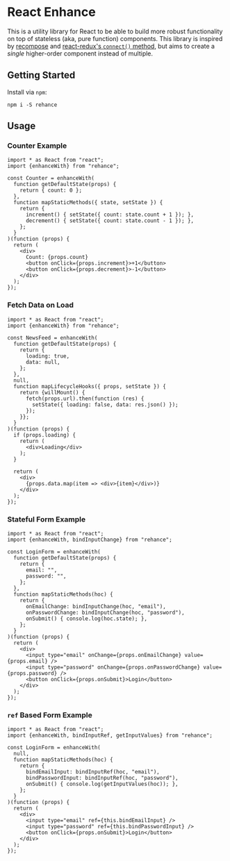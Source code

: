# React Enhance

This is a utility library for React to be able to build more robust functionality on top of stateless (aka, pure function) components.  This library is inspired by [recompose](https://npmjs.com/package/recompose) and [react-redux's `connect()` method](https://npmjs.com/package/react-redux), but aims to create a _single_ higher-order component instead of multiple.

## Getting Started

Install via `npm`:

```
npm i -S rehance
```

## Usage

### Counter Example

```tsx
import * as React from "react";
import {enhanceWith} from "rehance";

const Counter = enhanceWith(
  function getDefaultState(props) {
    return { count: 0 };
  },
  function mapStaticMethods({ state, setState }) {
    return {
      increment() { setState({ count: state.count + 1 }); },
      decrement() { setState({ count: state.count - 1 }); },
    };
  }
)(function (props) {
  return (
    <div>
      Count: {props.count}
      <button onClick={props.increment}>+1</button>
      <button onClick={props.decrement}>-1</button>
    </div>
  );
});
```

### Fetch Data on Load

```tsx
import * as React from "react";
import {enhanceWith} from "rehance";

const NewsFeed = enhanceWith(
  function getDefaultState(props) {
    return {
      loading: true,
      data: null,
    };
  },
  null,
  function mapLifecycleHooks({ props, setState }) {
    return {willMount() {
      fetch(props.url).then(function (res) {
        setState({ loading: false, data: res.json() });
      });
    }};
  }
)(function (props) {
  if (props.loading) {
    return (
      <div>Loading</div>
    );
  }

  return (
    <div>
      {props.data.map(item => <div>{item}</div>)}
    </div>
  );
});
```

### Stateful Form Example

```tsx
import * as React from "react";
import {enhanceWith, bindInputChange} from "rehance";

const LoginForm = enhanceWith(
  function getDefaultState(props) {
    return {
      email: "",
      password: "",
    };
  },
  function mapStaticMethods(hoc) {
    return {
      onEmailChange: bindInputChange(hoc, "email"),
      onPasswordChange: bindInputChange(hoc, "password"),
      onSubmit() { console.log(hoc.state); },
    };
  }
)(function (props) {
  return (
    <div>
      <input type="email" onChange={props.onEmailChange} value={props.email} />
      <input type="password" onChange={props.onPasswordChange} value={props.password} />
      <button onClick={props.onSubmit}>Login</button>
    </div>
  );
});
```

### `ref` Based Form Example

```tsx
import * as React from "react";
import {enhanceWith, bindInputRef, getInputValues} from "rehance";

const LoginForm = enhanceWith(
  null,
  function mapStaticMethods(hoc) {
    return {
      bindEmailInput: bindInputRef(hoc, "email"),
      bindPasswordInput: bindInputRef(hoc, "password"),
      onSubmit() { console.log(getInputValues(hoc)); },
    };
  }
)(function (props) {
  return (
    <div>
      <input type="email" ref={this.bindEmailInput} />
      <input type="password" ref={this.bindPasswordInput} />
      <button onClick={props.onSubmit}>Login</button>
    </div>
  );
});
```
